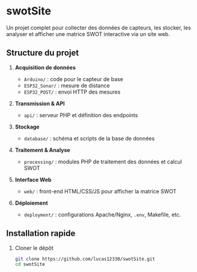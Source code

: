 # swotSite

Un projet complet pour collecter des données de capteurs, les stocker, les analyser et afficher une matrice SWOT interactive via un site web.

## Structure du projet

1. **Acquisition de données**  
   - `Arduino/` : code pour le capteur de base  
   - `ESP32_Sonar/` : mesure de distance  
   - `ESP32_POST/` : envoi HTTP des mesures  

2. **Transmission & API**  
   - `api/` : serveur PHP et définition des endpoints  

3. **Stockage**  
   - `database/` : schéma et scripts de la base de données  

4. **Traitement & Analyse**  
   - `processing/` : modules PHP de traitement des données et calcul SWOT  

5. **Interface Web**  
   - `web/` : front-end HTML/CSS/JS pour afficher la matrice SWOT  

6. **Déploiement**  
   - `deployment/` : configurations Apache/Nginx, `.env`, Makefile, etc.

## Installation rapide

1. Cloner le dépôt  
   ```bash
   git clone https://github.com/lucas12330/swotSite.git
   cd swotSite
